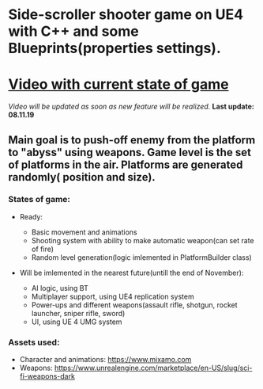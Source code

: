 # Side-scroller shooter game on UE4 with C++ and some Blueprints(properties settings).

# [Video with current state of game](https://drive.google.com/file/d/1frUIURwaEy13ws4otfLFwBIXVvKnus4X/view?usp=drivesdk)
*Video will be updated as soon as new feature will be realized.*
**Last update: 08.11.19**

## Main goal is to push-off enemy from the platform to "abyss" using weapons. Game level is the set of platforms in the air. Platforms are generated randomly( position and size).

### States of game:
- Ready:
  - Basic movement and animations
  - Shooting system with ability to make automatic weapon(can set rate of fire)
  - Random level generation(logic imlemented in PlatformBuilder class)

- Will be imlemented in the nearest future(untill the end of November):
  - AI logic, using BT
  - Multiplayer support, using UE4 replication system
  - Power-ups and different weapons(assault rifle, shotgun, rocket launcher, sniper rifle, sword)
  - UI, using UE 4 UMG system

### Assets used:
- Character and animations: https://www.mixamo.com
- Weapons: https://www.unrealengine.com/marketplace/en-US/slug/sci-fi-weapons-dark
